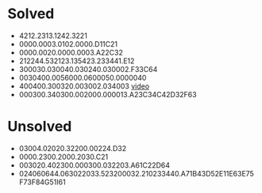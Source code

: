 # Solved
- 4212.2313.1242.3221
- 0000.0003.0102.0000.D11C21
- 0000.0020.0000.0003.A22C32
- 212244.532123.135423.233441.E12
- 300030.030040.030240.030002.F33C64
- 0030400.0056000.0600050.0000040
- 400400.300320.003002.034003 [video](https://www.youtube.com/watch?v=wyjEfEC9hSo)
- 000300.340300.002000.000013.A23C34C42D32F63

# Unsolved
- 03004.02020.32200.00224.D32
- 0000.2300.2000.2030.C21
- 003020.402300.000300.032203.A61C22D64
- 024060644.063022033.523200032.210233440.A71B43D52E11E63E75F73F84G51I61